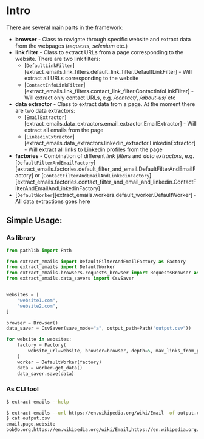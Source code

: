 # Intro

There are several main parts in the framework:

 - **browser** - Class to navigate through specific website and extract data from the webpages (*requests*, *selenium* etc.)
 - **link filter** - Class to extract URLs from a page corresponding to the website. There are two link filters:
     - [`DefaultLinkFilter`][extract_emails.link_filters.default_link_filter.DefaultLinkFilter] - Will extract all URLs corresponding to the website
     - [`ContactInfoLinkFilter`][extract_emails.link_filters.contact_link_filter.ContactInfoLinkFilter] - Will extract only contact URLs, e.g. */contact/*, */about-us/* etc
 - **data extractor** - Class to extract data from a page. At the moment there are two data extractors:
     - [`EmailExtractor`][extract_emails.data_extractors.email_extractor.EmailExtractor] - Will extract all emails from the page
     - [`LinkedinExtractor`][extract_emails.data_extractors.linkedin_extractor.LinkedinExtractor] - Will extract all links to Linkedin profiles from the page
 - **factories** - Combination of different *link filters* and *data extractors*, e.g. [`DefaultFilterAndEmailFactory`][extract_emails.factories.default_filter_and_email.DefaultFilterAndEmailFactory]
 or [`ContactFilterAndEmailAndLinkedinFactory`][extract_emails.factories.contact_filter_and_email_and_linkedin.ContactFilterAndEmailAndLinkedinFactory]
 - [`DefaultWorker`][extract_emails.workers.default_worker.DefaultWorker] - All data extractions goes here

## Simple Usage:
### As library
```python
from pathlib import Path

from extract_emails import DefaultFilterAndEmailFactory as Factory
from extract_emails import DefaultWorker
from extract_emails.browsers.requests_browser import RequestsBrowser as Browser
from extract_emails.data_savers import CsvSaver


websites = [
    "website1.com",
    "website2.com",
]

browser = Browser()
data_saver = CsvSaver(save_mode="a", output_path=Path("output.csv"))

for website in websites:
    factory = Factory(
        website_url=website, browser=browser, depth=5, max_links_from_page=1
    )
    worker = DefaultWorker(factory)
    data = worker.get_data()
    data_saver.save(data)
```
### As CLI tool
```bash
$ extract-emails --help

$ extract-emails --url https://en.wikipedia.org/wiki/Email -of output.csv -d 1
$ cat output.csv
email,page,website
bob@b.org,https://en.wikipedia.org/wiki/Email,https://en.wikipedia.org/wiki/Email
```
